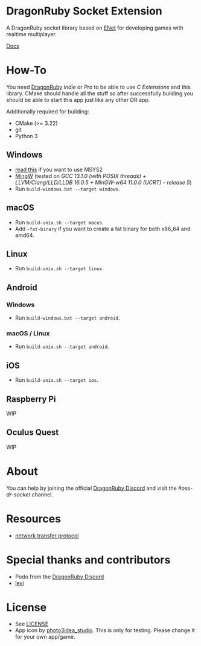 # DragonRuby Socket Extension
A DragonRuby socket library based on [ENet](https://github.com/lsalzman/enet) for developing games with realtime multiplayer.

[Docs](https://lyniat.github.io/dr-socket/)

# How-To
You need [DragonRuby](https://dragonruby.org/toolkit/game) *Indie* or *Pro* to be able to use *C Extensions* and this library.
CMake should handle all the stuff so after successfully building you should be able to start this app just like any other DR app.

Additionally required for building:
- CMake (>= 3.22)
- git
- Python 3

## Windows
- [read this](readme/msys2.md) if you want to use MSYS2
- [MingW](https://winlibs.com) (tested on *GCC 13.1.0 (with POSIX threads) + LLVM/Clang/LLD/LLDB 16.0.5 + MinGW-w64 11.0.0 (UCRT) - release 5*)
- Run ``build-windows.bat --target windows``.

## macOS
- Run ``build-unix.sh --target macos``.
- Add ``-fat-binary`` if you want to create a fat binary for both x86_64 and amd64.

## Linux
- Run ``build-unix.sh --target linux``.

## Android
### Windows
- Run ``build-windows.bat --target android``.

### macOS / Linux
- Run ``build-unix.sh --target android``.

## iOS
- Run ``build-unix.sh --target ios``.

## Raspberry Pi
WIP

## Oculus Quest
WIP

# About
You can help by joining the official [DragonRuby Discord](https://dragonruby.org/toolkit/game/chat) and visit the *#oss-dr-socket* channel.

# Resources
- [network transfer protocol](https://github.com/Lyniat/dr-socket/blob/new_api/protocol.md)

# Special thanks and contributors
- Podo from the [DragonRuby Discord](https://dragonruby.org/toolkit/game/chat)
- [levi](https://github.com/leviongit)

# License
- See [LICENSE](LICENSE)
- App icon by [photo3idea_studio](https://www.flaticon.com/de/kostenlose-icons/smart-plug). This is only for testing. Please change it for your own app/game.